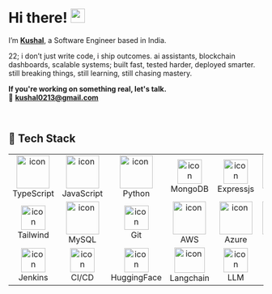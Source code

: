 # Hi there! <img src="https://emojis.slackmojis.com/emojis/images/1536351075/4594/blob-wave.gif" width="28"/>

I’m [**Kushal**](https://kushal-dev.vercel.app/), a Software Engineer based in India.

22; i don’t just write code, i ship outcomes. ai assistants, blockchain dashboards, scalable systems; built fast, tested harder, deployed smarter. 
still breaking things, still learning, still chasing mastery.

**If you're working on something real, let's talk.**   
📧 **kushal0213@gmail.com**

</div>

<br/>

## 🚀 Tech Stack



<table align="center">
  <tr>
    <td align="center" width="96">
        <img src="https://techstack-generator.vercel.app/ts-icon.svg" alt="icon" width="65" height="65" />
      <br>TypeScript
    </td>
      <td align="center" width="96">
        <img src="https://techstack-generator.vercel.app/js-icon.svg" alt="icon" width="65" height="65" />
      <br>JavaScript
    </td>
        <td align="center" width="96">
      <a href="#macropower-tech">
        <img src="https://techstack-generator.vercel.app/python-icon.svg" alt="icon" width="65" height="65" />
      </a>
      <br>Python
    </td>
    <td align="center" width="96">
        <img src="https://skillicons.dev/icons?i=mongodb" width="48" height="48" alt="icon" />
      <br>MongoDB
    </td>
    <td align="center" width="96">
        <img src="https://skillicons.dev/icons?i=express" width="48" height="48" alt="icon" />
      <br>Expressjs
    </td>
        <td align="center" width="96">
        <img src="https://techstack-generator.vercel.app/react-icon.svg" alt="icon" width="65" height="65" />
      <br>React
    </td>
        <td align="center" width="96">
        <img src="https://skillicons.dev/icons?i=nodejs" width="48" height="48" alt="icon" />
      <br>Nodejs
  </tr>
  <tr>
    <td align="center"  width="96">
        <img src="https://skillicons.dev/icons?i=tailwind" width="48" height="48" alt="icon" />
      <br>Tailwind
    </td>
    </td>
          <td align="center" width="96">
        <img src="https://techstack-generator.vercel.app/mysql-icon.svg" alt="icon" width="65" height="65" />
      <br>MySQL
    </td>
    <td align="center" width="96"> 
        <img src="https://user-images.githubusercontent.com/25181517/192108372-f71d70ac-7ae6-4c0d-8395-51d8870c2ef0.png" width="48" height="48" alt="icon" />
      <br>Git
    </td>
    <td align="center" width="96">
        <img src="https://techstack-generator.vercel.app/aws-icon.svg" alt="icon" width="65" height="65" />
      <br>AWS
    </td>
    <td align="center" width="96">
        <img src="https://skillicons.dev/icons?i=azure" alt="icon" width="65" height="65" />
      <br>Azure
    </td>
    <td align="center" width="96">
        <img src="https://techstack-generator.vercel.app/docker-icon.svg" alt="icon" width="65" height="65" />
      <br>Docker
    </td>
        <td align="center" width="96">
        <img src="https://techstack-generator.vercel.app/kubernetes-icon.svg" width="48" height="48" alt="icon" />
      <br>Kubernetes


  
  </tr>
 <tr>
    <td align="center" width="96">
        <img src="https://skillicons.dev/icons?i=jenkins" width="48" height="48" alt="icon" />
      <br>Jenkins
    </td>
   <td align="center" width="96">
        <img src="https://res.cloudinary.com/dt44k2ead/image/upload/v1755636128/cicd-svgrepo-com_hlhmkm.svg" width="48" height="48" alt="icon" />
      <br>CI/CD
    </td>
   <td align="center" width="96">
        <img src="https://cdn.simpleicons.org/huggingface" width="48" height="48" alt="icon" />
      <br>HuggingFace
    </td>
   <td align="center" width="96">
        <img src="https://res.cloudinary.com/dt44k2ead/image/upload/v1755635901/langchain-color_djb9qg.png" width="60" height="50" alt="icon" />
      <br>Langchain
    </td>
  <td align="center" width="96">
        <img src="https://res.cloudinary.com/dt44k2ead/image/upload/v1755637334/icons8-ai_ol2rvf.svg" width="48" height="48" alt="icon" />
      <br>LLM
    </td>
   <td align="center" width="96">
        <img src="https://res.cloudinary.com/dt44k2ead/image/upload/v1755637741/icons8-online-binary-code-64_jpuxvh.png" width="48" height="48" alt="icon" />
      <br>RAG
    </td>
   <td align="center" width="96">
        <img src="https://res.cloudinary.com/dt44k2ead/image/upload/v1755636275/agents_jfd1hp.png" width="48" height="48" alt="icon" />
      <br>AI Agent
    </td>
 </tr>
 
</table>


</div>

